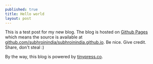 ```yaml
---
published: true
title: Hello world
layout: post
---
```

This is a test post for my new blog. The blog is hosted on [Github Pages](http://pages.github.com/) which means the source is available at [github.com/subhroinindia/subhroinindia.github.io](http://github.com/subhroinindia/subhroinindia.github.io). Be nice. Give credit. Share, don't steal :)

By the way, this blog is powered by [tinypress.co](https://tinypress.co).